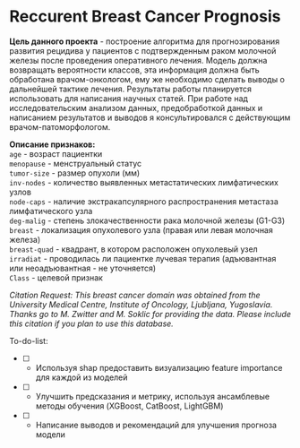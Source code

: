 # Reccurent Breast Cancer Prognosis

**Цель данного проекта** - построение алгоритма для прогнозирования развития рецидива у пациентов с подтвержденным раком молочной железы после проведения оперативного лечения. Модель должна возвращать вероятности классов, эта информация должна быть обработана врачом-онкологом, ему же необходимо сделать выводы о дальнейшей тактике лечения. Результаты работы планируется использовать для написания научных статей.
При работе над исследовательским анализом данных, предобработкой данных и написанием результатов и выводов я консультировался с действующим врачом-патоморфологом.

**Описание признаков:**   
`age` - возраст пациентки   
`menopause` - менструальный статус   
`tumor-size` - размер опухоли (мм)   
`inv-nodes` - количество выявленных метастатических лимфатических узлов   
`node-caps` - наличие экстракапсулярного распространения метастаза лимфатического узла   
`deg-malig` - степень злокачественности рака молочной железы (G1-G3)   
`breast` - локализация опухолевого узла (правая или левая молочная железа)   
`breast-quad` - квадрант, в котором расположен опухолевый узел   
`irradiat` - проводилась ли пациентке лучевая терапия (адъювантная или неоадъювантная - не уточняется)   
`Class` - целевой признак   

*Citation Request: This breast cancer domain was obtained from the University Medical Centre, Institute of Oncology, Ljubljana, Yugoslavia. Thanks go to M. Zwitter and M. Soklic for providing the data. Please include this citation if you plan to use this database.*

To-do-list:
- [ ] - Используя shap предоставить визуализацию feature importance для каждой из моделей 
- [ ] - Улучшить предсказания и метрику, используя ансамблевые методы обучения (XGBoost, CatBoost, LightGBM)
- [ ] - Написание выводов и рекомендаций для улучшения прогноза модели
